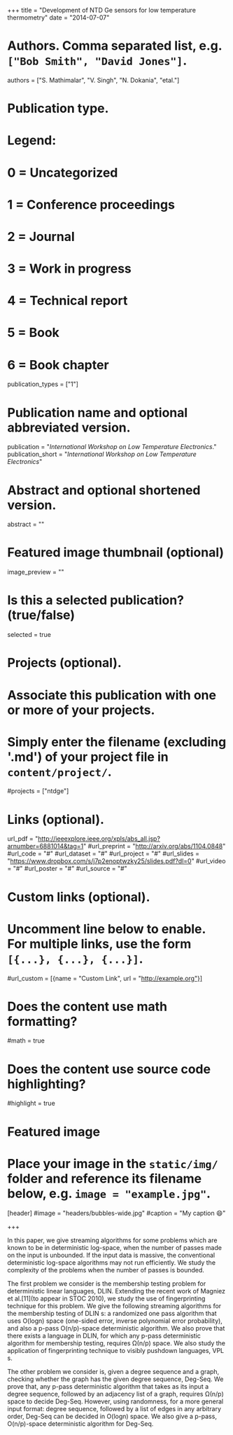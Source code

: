 +++
title = "Development of NTD Ge sensors for low temperature thermometry"
date = "2014-07-07"

     


# Authors. Comma separated list, e.g. `["Bob Smith", "David Jones"]`.
authors = ["S. Mathimalar", "V. Singh", "N. Dokania", "etal."]

# Publication type.
# Legend:
# 0 = Uncategorized
# 1 = Conference proceedings
# 2 = Journal
# 3 = Work in progress
# 4 = Technical report
# 5 = Book
# 6 = Book chapter
publication_types = ["1"]

# Publication name and optional abbreviated version.
publication = "*International Workshop on Low Temperature Electronics*."
publication_short = "*International Workshop on Low Temperature Electronics*"

# Abstract and optional shortened version.
abstract = ""

# Featured image thumbnail (optional)
image_preview = ""

# Is this a selected publication? (true/false)
selected = true

# Projects (optional).
#   Associate this publication with one or more of your projects.
#   Simply enter the filename (excluding '.md') of your project file in `content/project/`.
#projects = ["ntdge"]

# Links (optional).
url_pdf =  "http://ieeexplore.ieee.org/xpls/abs_all.jsp?arnumber=6881014&tag=1"
#url_preprint = "http://arxiv.org/abs/1104.0848"
#url_code = "#"
#url_dataset = "#"
#url_project = "#"
#url_slides = "https://www.dropbox.com/s/j7p2enoptwzky25/slides.pdf?dl=0"
#url_video = "#"
#url_poster = "#"
#url_source = "#"

# Custom links (optional).
#   Uncomment line below to enable. For multiple links, use the form `[{...}, {...}, {...}]`.
#url_custom = [{name = "Custom Link", url = "http://example.org"}]

# Does the content use math formatting?
#math = true

# Does the content use source code highlighting?
#highlight = true

# Featured image
# Place your image in the `static/img/` folder and reference its filename below, e.g. `image = "example.jpg"`.
[header]
#image = "headers/bubbles-wide.jpg"
#caption = "My caption :smile:"

+++

In this paper, we give streaming algorithms for some problems which are known to be in deterministic log-space, when the number of passes made on the input is unbounded. If the input data is massive, the conventional deterministic log-space algorithms may not run efficiently. We study the complexity of the problems when the number of passes is bounded. 

The first problem we consider is the membership testing problem for deterministic linear languages, DLIN. Extending the recent work of Magniez et al.[11](to appear in STOC 2010), we study the use of fingerprinting technique for this problem. We give the following streaming algorithms for the membership testing of DLIN s: a randomized one pass algorithm that uses O(logn) space (one-sided error, inverse polynomial error probability), and also a p-pass O(n/p)-space deterministic algorithm. We also prove that there exists a language in DLIN, for which any p-pass deterministic algorithm for membership testing, requires Ω(n/p) space. We also study the application of fingerprinting technique to visibly pushdown languages, VPL s. 

The other problem we consider is, given a degree sequence and a graph, checking whether the graph has the given degree sequence, Deg-Seq. We prove that, any p-pass deterministic algorithm that takes as its input a degree sequence, followed by an adjacency list of a graph, requires Ω(n/p) space to decide Deg-Seq. However, using randomness, for a more general input format: degree sequence, followed by a list of edges in any arbitrary order, Deg-Seq can be decided in O(logn) space. We also give a p-pass, O(n/p)-space deterministic algorithm for Deg-Seq.